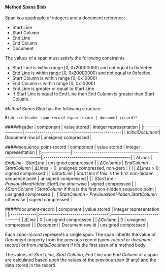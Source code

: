 #### <a name="MethodSpansBlob"></a>Method Spans Blob
Span is a quadruple of integers and a document reference:

* Start Line
* Start Column
* End Line
* End Column
* Document

The values of a span must satisfy the following constraints

* Start Line is within range [0, 0x20000000) and not equal to 0xfeefee.
* End Line is within range [0, 0x20000000) and not equal to 0xfeefee.
* Start Column is within range [0, 0x10000)
* End Column is within range [0, 0x10000)
* End Line is greater or equal to Start Line.
* If Start Line is equal to End Line then End Column is greater than Start Column.

_Method Spans Blob_ has the following structure:

    Blob ::= header span-record (span-record | document-record)*

#####header
| component        | value stored            | integer representation |
|:-----------------|:------------------------|:-----------------------|
| _InitialDocument_| Document row id         | unsigned compressed    |

#####sequence-point-record
| component      | value stored                                                 | integer representation                      |
|:---------------|:-------------------------------------------------------------|:--------------------------------------------|
| _ΔLines_       | _EndLine_ - _StartLine_                                      | unsigned compressed                         |
| _ΔColumns_     | _EndColumn_ - _StartColumn_                                  | _ΔLines_ = 0: unsigned compressed, non-zero |
|                |                                                              | _ΔLines_ > 0: signed compressed             |
| _δStartLine_   | _StartLine_ if this is the first non-hidden sequence point   | unsigned compressed                         |
|                | _StartLine_ - _PreviousNonHidden_._StartLine_ otherwise      | signed compressed                           |
| _δStartColumn_ | _StartColumn_ if this is the first non-hidden sequence point | unsigned compressed                         |
|                | _StartColumn_ - _PreviousNonHidden_._StartColumn_ otherwise  | signed compressed                           |

#####document-record
| component    | value stored                       | integer representation         |
|:-------------|:-----------------------------------|:-------------------------------|
| _ΔLine_      | 0                                  | unsigned compressed            |
| _ΔColumn_	   | 0                                  | unsigned compressed            |
| _Document_   | Document row id                    | unsigned compressed            |

Each _span-record_ represents a single span. The span inherits the value of _Document_ property from the previous record (_span-record_ or _document-record_) or from _InitialDocument_ if it's the first span of a method body. 

The values of _Start Line_, _Start Column_, _End Line_ and _End Column_ of a span are calculated based upon the values of the previous span (if any) and the data stored in the record.
